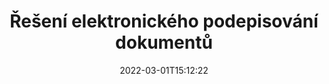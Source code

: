 ---
############################# Static ############################
layout: "product"
date: 2022-03-01T15:12:22
draft: false
#operation: 
#signaturetype: 
#fileformat: 
#productName: Java
lang: cs
#productCode: java
#otherformats: 
#breadcrumb: Put  signature on  for Java
product: "Signature"
product_tag: "signature"

############################# Head ############################
head_title: ".NET, Java, Cloud API a online aplikace pro podpis dokumentů"
head_description: "Získejte komplexní řešení elektronického podpisu dokumentů pro .NET, Java a cloudové aplikace. Podepisujte běžné formáty dokumentů online pomocí jednoduché funkce drag and drop"

############################# Header ############################
title: "Řešení elektronického podepisování dokumentů"
description: "Podepisujte digitální dokumenty a obrázky na jakékoli platformě pomocí našich flexibilních rozhraní API a řešení založených na aplikacích pro programátory a koncové uživatele."

############################# APIs ###############################
apis:
  enable: true

  api:
    # api loop
    - title: "GroupDocs.Signature High Code API zahrnuje"
      link: "/signature/"
      label: "Zobrazit všechna rozhraní High Code API"
      api_product:
        # api_product loop
        - link: "/signature/net/"
          img_alt: "GroupDocs.Signature for .NET"
          image: "/border/groupdocs-signature-net.svg"
          product: "GroupDocs.Signature for"
          platform: ".NET"
          content: "Nativní rozhraní .NET API pro přidávání, vyhledávání a ověřování nejoblíbenějších typů digitálních podpisů do Microsoft Office, PDF, obrázků a různých dalších formátů v aplikacích .NET."

        # api_product loop
        - link: "/signature/java/"
          img_alt: "GroupDocs.Signature for Java"
          image: "/border/groupdocs-signature-java.svg"
          product: "GroupDocs.Signature for"
          platform: "Java"
          content: "Umožněte aplikacím Java pomocí funkcí eSignature digitálně podepisovat širokou škálu dokumentů a obrázků na jakémkoli operačním systému s nainstalovaným JDK."

        # api_product loop
        - link: "/signature/nodejs-java/"
          img_alt: "GroupDocs.Signature for Node.js via Java"
          image: "/border/groupdocs-signature-nodejs-java.svg"
          product: "GroupDocs.Signature for"
          platform: "Node.js"
          content: "Naše řešení Node.js rozšiřuje vaše podnikové aplikace o digitální podepisování. Snadno umístěte elektronické podpisy na oblíbené dokumenty a obrazové formáty."

    # api loop
    - title: "GroupDocs.Signature Low Code API Zahrnout"
      link: "https://products.groupdocs.cloud/signature"
      label: "Zobrazit všechna rozhraní API s nízkým kódem"
      api_product:
        # api_product loop
        - link: "https://products.groupdocs.cloud/signature/curl"
          img_alt: "GroupDocs.Signature Cloud for cURL"
          image: "https://www.groupdocs.cloud/templates/groupdocscloud/images/sdk/272x272/groupdocs_signature-for-curl.png"
          product: "GroupDocs.Signature"
          platform: "Cloud for cURL"
          content: "Pracujte s cURL RESTful API pro podpis dokumentů a přidávejte a manipulujte s různými typy podpisů ve všech oblíbených formátech dokumentů včetně PDF, Wordu, Excelu a obrázků."

        # api_product loop
        - link: "https://products.groupdocs.cloud/signature/net"
          img_alt: "GroupDocs.Signature Cloud SDK for .NET"
          image: "https://www.groupdocs.cloud/templates/groupdocscloud/images/sdk/272x272/groupdocs_signature-for-net.png"
          product: "GroupDocs.Signature"
          platform: "Cloud SDK for .NET"
          content: "Snadno používejte RESTful API pro elektronický podpis s .NET SDK ke správě digitálního podpisu v řadě formátů dokumentů v rámci aplikací .NET."

        # api_product loop
        - link: "https://products.groupdocs.cloud/signature/java"
          img_alt: "GroupDocs.Signature Cloud SDK for Java"
          image: "https://www.groupdocs.cloud/templates/groupdocscloud/images/sdk/272x272/groupdocs_signature-for-java.png"
          product: "GroupDocs.Signature"
          platform: "Cloud SDK for Java"
          content: "Implementujte pokročilé funkce podepisování dokumentů ve svých aplikacích Java se speciálně navrženým SDK pro podpis dokumentů pro Java."

    # api loop
    - title: "GroupDocs.Signature Aplikace neobsahuje žádný kód"
      link: "https://products.groupdocs.app/signature"
      label: "Zobrazit všechny aplikace bez kódu"
      api_product:
        # api_product loop
        - link: "https://products.groupdocs.app/signature/total"
          img_alt: "GroupDocs.Signature Total"
          image: "https://www.aspose.cloud/templates/asposeapp/images/products/logo/aspose_signature-app.png"
          product: "GroupDocs.Signature"
          platform: "Total"
          content: "Podepisujte soubory Microsoft Word, Excel, PowerPoint, Visio a PDF pomocí textu, obrázku, čárového kódu nebo QR-kódu."

        # api_product loop
        - link: "https://products.groupdocs.app/signature/docx"
          img_alt: "GroupDocs.Signature DOCX"
          image: "https://www.aspose.cloud/templates/groupdocsapp/images/products/logo/groupdocs_words-app.png"
          product: "GroupDocs.Signature"
          platform: "DOCX"
          content: "Digitálně podepisujte dokumenty Word online přímo z vašeho prohlížeče zdarma."

        # api_product loop
        - link: "https://products.groupdocs.app/signature/pdf"
          img_alt: "GroupDocs.Signature PDF"
          image: "https://www.aspose.cloud/templates/groupdocsapp/images/products/logo/groupdocs_pdf-app.png"
          product: "GroupDocs.Signature"
          platform: "PDF"
          content: "e-Sign PDF soubory pomocí textu, obrázku nebo čárového kódu z libovolného webového prohlížeče."

############################# Back to top ###############################
back_to_top:
  enable: true
---